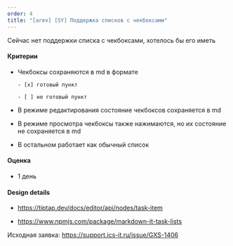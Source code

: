 ```yaml
---
order: 4
title: "[arev] [SY] Поддержка списков с чекбоксами"
---
```


Сейчас нет поддержки списка с чекбоксами, хотелось бы его иметь

#### Критерии

-  Чекбоксы сохраняются в md в формате

   ```
   - [x] готовый пункт
   
   - [ ] не готовый пункт
   ```

-  В режиме редактирования состояние чекбоксов сохраняется в md

-  В режиме просмотра чекбоксы также нажимаются, но их состояние не сохраняется в md

-  В остальном работает как обычный список

#### Оценка

-  1 день

#### Design details

-  https://tiptap.dev/docs/editor/api/nodes/task-item

-  https://www.npmjs.com/package/markdown-it-task-lists



Исходная заявка: https://support.ics-it.ru/issue/GXS-1406